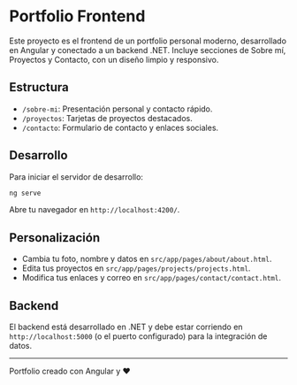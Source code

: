 
# Portfolio Frontend

Este proyecto es el frontend de un portfolio personal moderno, desarrollado en Angular y conectado a un backend .NET. Incluye secciones de Sobre mí, Proyectos y Contacto, con un diseño limpio y responsivo.

## Estructura
- `/sobre-mi`: Presentación personal y contacto rápido.
- `/proyectos`: Tarjetas de proyectos destacados.
- `/contacto`: Formulario de contacto y enlaces sociales.

## Desarrollo
Para iniciar el servidor de desarrollo:

```bash
ng serve
```

Abre tu navegador en `http://localhost:4200/`.

## Personalización
- Cambia tu foto, nombre y datos en `src/app/pages/about/about.html`.
- Edita tus proyectos en `src/app/pages/projects/projects.html`.
- Modifica tus enlaces y correo en `src/app/pages/contact/contact.html`.

## Backend
El backend está desarrollado en .NET y debe estar corriendo en `http://localhost:5000` (o el puerto configurado) para la integración de datos.

---
Portfolio creado con Angular y ❤️
